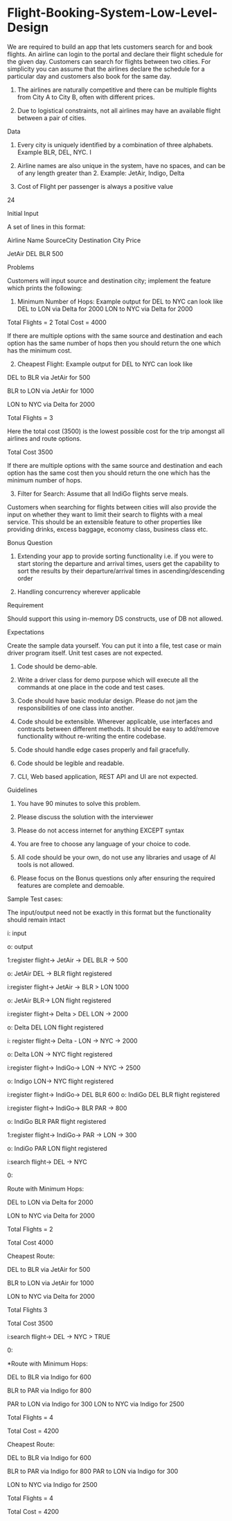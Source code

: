 # Flight-Booking-System-Low-Level-Design


We are required to build an app that lets customers search for and book flights. An airline can login to the portal and declare their flight schedule for the given day. Customers can search for flights between two cities. For simplicity you can assume that the airlines declare the schedule for a particular day and customers also book for the same day.

1. The airlines are naturally competitive and there can be multiple flights from City A to City B, often with different prices.

2. Due to logistical constraints, not all airlines may have an available flight between a pair of cities.

Data

1. Every city is uniquely identified by a combination of three alphabets. Example BLR, DEL, NYC. I

2. Airline names are also unique in the system, have no spaces, and can be of any length greater than 2. Example: JetAir, Indigo, Delta

3. Cost of Flight per passenger is always a positive value

24

Initial Input

A set of lines in this format:

Airline Name SourceCity Destination City Price

JetAir DEL BLR 500

Problems

Customers will input source and destination city; implement the feature which prints the following:

1. Minimum Number of Hops: Example output for DEL to NYC can look like DEL to LON via Delta for 2000 LON to NYC via Delta for 2000

Total Flights = 2 Total Cost = 4000

If there are multiple options with the same source and destination and each option has the same number of hops then you should return the one which has the minimum cost.

2. Cheapest Flight: Example output for DEL to NYC can look like

DEL to BLR via JetAir for 500

BLR to LON via JetAir for 1000

LON to NYC via Delta for 2000

Total Flights = 3

Here the total cost (3500) is the lowest possible cost for the trip amongst all airlines and route options.

Total Cost 3500

If there are multiple options with the same source and destination and each option has the same cost then you should return the one which has the minimum number of hops.

3. Filter for Search: Assume that all IndiGo flights serve meals.

Customers when searching for flights between cities will also provide the input on whether they want to limit their search to flights with a meal service. This should be an extensible feature to other properties like providing drinks, excess baggage, economy class, business class etc.

Bonus Question

1. Extending your app to provide sorting functionality i.e. if you were to start storing the departure and arrival times, users get the capability to sort the results by their departure/arrival times in ascending/descending order

2. Handling concurrency wherever applicable

Requirement

Should support this using in-memory DS constructs, use of DB not allowed.

Expectations

Create the sample data yourself. You can put it into a file, test case or main driver program itself. Unit test cases are not expected.

1. Code should be demo-able.

2. Write a driver class for demo purpose which will execute all the commands at one place in the code and test cases.

3. Code should have basic modular design. Please do not jam the responsibilities of one class into another.

4. Code should be extensible. Wherever applicable, use interfaces and contracts between different methods. It should be easy to add/remove functionality without re-writing the entire codebase.

5. Code should handle edge cases properly and fail gracefully.

6. Code should be legible and readable.

7. CLI, Web based application, REST API and Ul are not expected.

Guidelines

1. You have 90 minutes to solve this problem.

2. Please discuss the solution with the interviewer

3. Please do not access internet for anything EXCEPT syntax

4. You are free to choose any language of your choice to code.

5. All code should be your own, do not use any libraries and usage of Al tools is not allowed.

6. Please focus on the Bonus questions only after ensuring the required features are complete and demoable.

Sample Test cases:

The input/output need not be exactly in this format but the functionality should remain intact

i: input

o: output

1:register flight-> JetAir -> DEL BLR -> 500

o: JetAir DEL -> BLR flight registered

i:register flight-> JetAir -> BLR > LON 1000

o: JetAir BLR-> LON flight registered

i:register flight-> Delta > DEL LON -> 2000

o: Delta DEL LON flight registered

i: register flight-> Delta - LON -> NYC -> 2000

o: Delta LON -> NYC flight registered

i:register flight-> IndiGo-> LON -> NYC -> 2500

o: Indigo LON-> NYC flight registered

i:register flight-> IndiGo-> DEL BLR 600 o: IndiGo DEL BLR flight registered

i:register flight-> IndiGo-> BLR PAR -> 800

o: IndiGo BLR PAR flight registered

1:register flight-> IndiGo-> PAR -> LON -> 300

o: IndiGo PAR LON flight registered

i:search flight-> DEL -> NYC

0:

Route with Minimum Hops:

DEL to LON via Delta for 2000

LON to NYC via Delta for 2000

Total Flights = 2

Total Cost 4000

Cheapest Route:

DEL to BLR via JetAir for 500

BLR to LON via JetAir for 1000

LON to NYC via Delta for 2000

Total Flights 3

Total Cost 3500

i:search flight-> DEL -> NYC > TRUE

0:

*Route with Minimum Hops:

DEL to BLR via Indigo for 600

BLR to PAR via Indigo for 800

PAR to LON via Indigo for 300 LON to NYC via Indigo for 2500

Total Flights = 4

Total Cost = 4200

Cheapest Route:

DEL to BLR via Indigo for 600

BLR to PAR via Indigo for 800 PAR to LON via Indigo for 300

LON to NYC via Indigo for 2500

Total Flights = 4

Total Cost = 4200
